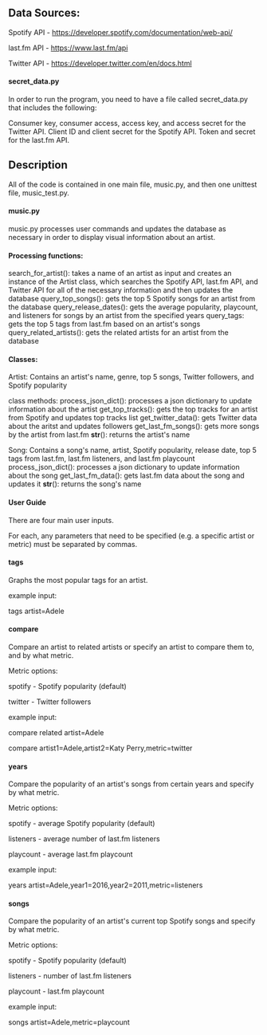 ## Data Sources:

Spotify API - https://developer.spotify.com/documentation/web-api/

last.fm API - https://www.last.fm/api

Twitter API - https://developer.twitter.com/en/docs.html

#### secret_data.py

In order to run the program, you need to have a file called secret_data.py that includes the following:

Consumer key, consumer access, access key, and access secret for the Twitter API.
Client ID and client secret for the Spotify API.
Token and secret for the last.fm API.

## Description
All of the code is contained in one main file, music.py, and then one unittest file, music_test.py.

#### music.py
music.py processes user commands and updates the database as necessary in order to display visual information about an artist.

#### Processing functions:
search_for_artist(): takes a name of an artist as input and creates an instance of the Artist class, which searches the Spotify API, last.fm API, and Twitter API for all of the necessary information and then updates the database
query_top_songs(): gets the top 5 Spotify songs for an artist from the database
query_release_dates(): gets the average popularity, playcount, and listeners for songs by an artist from the specified years
query_tags: gets the top 5 tags from last.fm based on an artist's songs
query_related_artists(): gets the related artists for an artist from the database

#### Classes:
Artist:
Contains an artist's name, genre, top 5 songs, Twitter followers, and Spotify popularity

class methods:
process_json_dict(): processes a json dictionary to update information about the artist
get_top_tracks(): gets the top tracks for an artist from Spotify and updates top tracks list
get_twitter_data(): gets Twitter data about the aritst and updates followers
get_last_fm_songs(): gets more songs by the artist from last.fm
__str__(): returns the artist's name

Song:
Contains a song's name, artist, Spotify popularity, release date, top 5 tags from last.fm, last.fm listeners, and last.fm playcount
process_json_dict(): processes a json dictionary to update information about the song
get_last_fm_data(): gets last.fm data about the song and updates it
__str__(): returns the song's name

#### User Guide
There are four main user inputs.

For each, any parameters that need to be specified (e.g. a specific artist or metric) must be separated by commas.

#### tags

Graphs the most popular tags for an artist.

example input:

tags artist=Adele




#### compare

Compare an artist to related artists or specify an artist to compare them to, and by what metric.

Metric options:

spotify - Spotify popularity (default)

twitter - Twitter followers

example input:

compare related artist=Adele

compare artist1=Adele,artist2=Katy Perry,metric=twitter




#### years

Compare the popularity of an artist's songs from certain years and specify by what metric.

Metric options:

spotify - average Spotify popularity (default)

listeners - average number of last.fm listeners

playcount - average last.fm playcount

example input:

years artist=Adele,year1=2016,year2=2011,metric=listeners




#### songs

Compare the popularity of an artist's current top Spotify songs and specify by what metric.

Metric options:

spotify - Spotify popularity (default)

listeners - number of last.fm listeners

playcount - last.fm playcount

example input:

songs artist=Adele,metric=playcount

